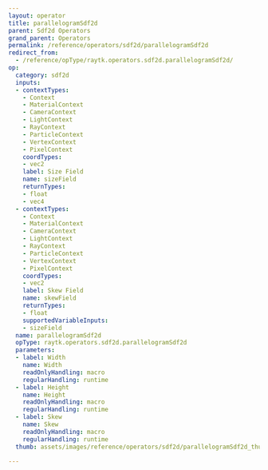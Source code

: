 ```yaml
---
layout: operator
title: parallelogramSdf2d
parent: Sdf2d Operators
grand_parent: Operators
permalink: /reference/operators/sdf2d/parallelogramSdf2d
redirect_from:
  - /reference/opType/raytk.operators.sdf2d.parallelogramSdf2d/
op:
  category: sdf2d
  inputs:
  - contextTypes:
    - Context
    - MaterialContext
    - CameraContext
    - LightContext
    - RayContext
    - ParticleContext
    - VertexContext
    - PixelContext
    coordTypes:
    - vec2
    label: Size Field
    name: sizeField
    returnTypes:
    - float
    - vec4
  - contextTypes:
    - Context
    - MaterialContext
    - CameraContext
    - LightContext
    - RayContext
    - ParticleContext
    - VertexContext
    - PixelContext
    coordTypes:
    - vec2
    label: Skew Field
    name: skewField
    returnTypes:
    - float
    supportedVariableInputs:
    - sizeField
  name: parallelogramSdf2d
  opType: raytk.operators.sdf2d.parallelogramSdf2d
  parameters:
  - label: Width
    name: Width
    readOnlyHandling: macro
    regularHandling: runtime
  - label: Height
    name: Height
    readOnlyHandling: macro
    regularHandling: runtime
  - label: Skew
    name: Skew
    readOnlyHandling: macro
    regularHandling: runtime
  thumb: assets/images/reference/operators/sdf2d/parallelogramSdf2d_thumb.png

---
```

